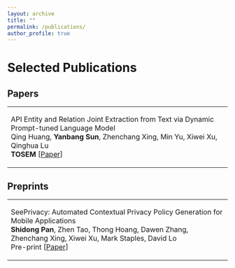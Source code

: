 ```yaml
---
layout: archive
title: ""
permalink: /publications/
author_profile: true
---
```


<style>
table.imgtable, table.imgtable td{
  /* height: auto; */
  /* text-align: left; */
}

</style>

# <i class="fa fa-fw fa-copy"></i> Selected Publications

## Papers

<table class='imgtable'>
  <tr>
    <td align="left">
      <p>
        API Entity and Relation Joint Extraction from Text via Dynamic Prompt-tuned Language Model<br>
        Qing Huang, <b>Yanbang Sun</b>, Zhenchang Xing, Min Yu, Xiwei Xu, Qinghua Lu<br>
        <b>TOSEM</b>
        [<a href="https://dl.acm.org/doi/10.1145/3607188">Paper</a>]
      </p>
    </td>
  </tr>
</table>

## Preprints

<table class='imgtable'>
  <tr>
    <td align="left">
      <p>
        SeePrivacy: Automated Contextual Privacy Policy Generation for Mobile Applications<br>
        <b>Shidong Pan</b>, Zhen Tao, Thong Hoang, Dawen Zhang, Zhenchang Xing, Xiwei Xu, Mark Staples, David Lo<br>
        Pre-print
        [<a href="https://arxiv.org/abs/2307.01691">Paper</a>]
      </p>
    </td>
  </tr>
</table>


